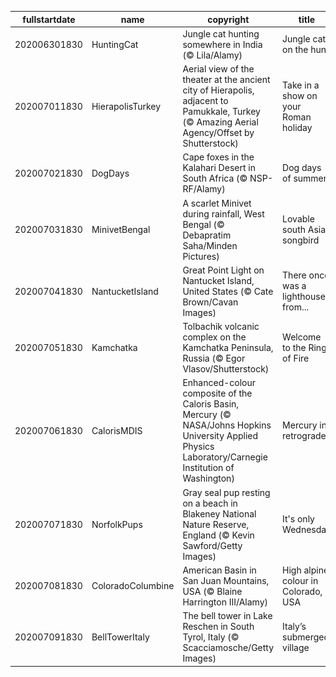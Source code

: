 |fullstartdate|name|copyright|title|image|
|--|--|--|--|--|
202006301830|HuntingCat|Jungle cat hunting somewhere in India (© Lila/Alamy)|Jungle cat on the hunt|![](/en-IN/2020/07/202006301830HuntingCat.jpg)|
202007011830|HierapolisTurkey|Aerial view of the theater at the ancient city of Hierapolis, adjacent to Pamukkale, Turkey (© Amazing Aerial Agency/Offset by Shutterstock)|Take in a show on your Roman holiday|![](/en-IN/2020/07/202007011830HierapolisTurkey.jpg)|
202007021830|DogDays|Cape foxes in the Kalahari Desert in South Africa (© NSP-RF/Alamy)|Dog days of summer|![](/en-IN/2020/07/202007021830DogDays.jpg)|
202007031830|MinivetBengal|A scarlet Minivet during rainfall, West Bengal (© Debapratim Saha/Minden Pictures)|Lovable south Asian songbird|![](/en-IN/2020/07/202007031830MinivetBengal.jpg)|
202007041830|NantucketIsland|Great Point Light on Nantucket Island, United States (© Cate Brown/Cavan Images)|There once was a lighthouse from...|![](/en-IN/2020/07/202007041830NantucketIsland.jpg)|
202007051830|Kamchatka|Tolbachik volcanic complex on the Kamchatka Peninsula, Russia (© Egor Vlasov/Shutterstock)|Welcome to the Ring of Fire|![](/en-IN/2020/07/202007051830Kamchatka.jpg)|
202007061830|CalorisMDIS|Enhanced-colour composite of the Caloris Basin, Mercury (© NASA/Johns Hopkins University Applied Physics Laboratory/Carnegie Institution of Washington)|Mercury in retrograde|![](/en-IN/2020/07/202007061830CalorisMDIS.jpg)|
202007071830|NorfolkPups|Gray seal pup resting on a beach in Blakeney National Nature Reserve, England (© Kevin Sawford/Getty Images)|It's only Wednesday|![](/en-IN/2020/07/202007071830NorfolkPups.jpg)|
202007081830|ColoradoColumbine|American Basin in San Juan Mountains, USA (© Blaine Harrington III/Alamy)|High alpine colour in Colorado, USA|![](/en-IN/2020/07/202007081830ColoradoColumbine.jpg)|
202007091830|BellTowerItaly|The bell tower in Lake Reschen in South Tyrol, Italy (© Scacciamosche/Getty Images)|Italy’s submerged village|![](/en-IN/2020/07/202007091830BellTowerItaly.jpg)|
